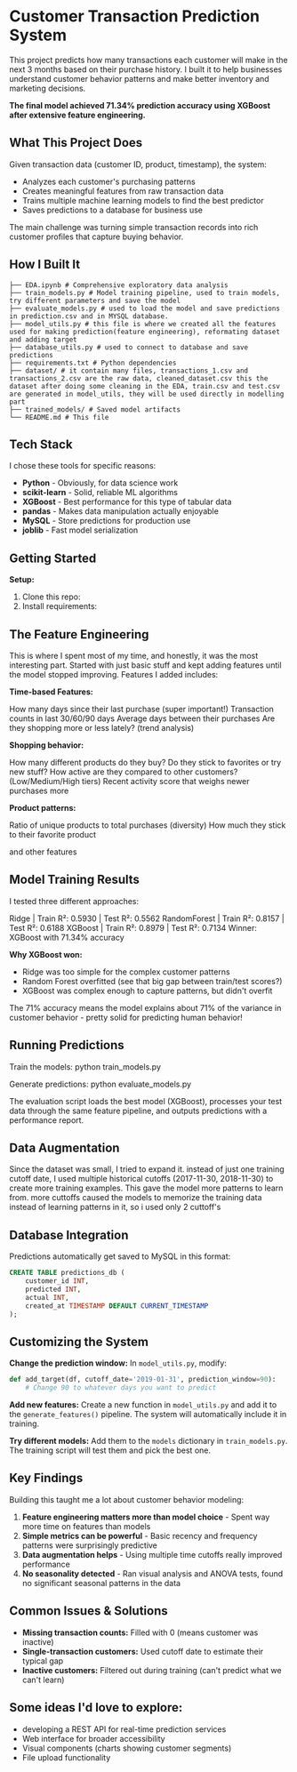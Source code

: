 # Customer Transaction Prediction System

This project predicts how many transactions each customer will make in the next 3 months based on their purchase history. I built it to help businesses understand customer behavior patterns and make better inventory and marketing decisions.

**The final model achieved 71.34% prediction accuracy using XGBoost after extensive feature engineering.**

## What This Project Does

Given transaction data (customer ID, product, timestamp), the system:

- Analyzes each customer's purchasing patterns
- Creates meaningful features from raw transaction data
- Trains multiple machine learning models to find the best predictor
- Saves predictions to a database for business use

The main challenge was turning simple transaction records into rich customer profiles that capture buying behavior.

## How I Built It
    ├── EDA.ipynb # Comprehensive exploratory data analysis
    ├── train_models.py # Model training pipeline, used to train models, try different parameters and save the model 
    ├── evaluate_models.py # used to load the model and save predictions in prediction.csv and in MYSQL database.
    ├── model_utils.py # this file is where we created all the features used for making prediction(feature engineering), reformating dataset and adding target  
    ├── database_utils.py # used to connect to database and save predictions
    ├── requirements.txt # Python dependencies
    ├── dataset/ # it contain many files, transactions_1.csv and transactions_2.csv are the raw data, cleaned_dataset.csv this the dataset after doing some cleaning in the EDA, train.csv and test.csv are generated in model_utils, they will be used directly in modelling part
    ├── trained_models/ # Saved model artifacts
    └── README.md # This file



## Tech Stack

I chose these tools for specific reasons:

- **Python** - Obviously, for data science work
- **scikit-learn** - Solid, reliable ML algorithms
- **XGBoost** - Best performance for this type of tabular data
- **pandas** - Makes data manipulation actually enjoyable
- **MySQL** - Store predictions for production use
- **joblib** - Fast model serialization

## Getting Started

**Setup:**

1. Clone this repo:
2. Install requirements:

## The Feature Engineering 

This is where I spent most of my time, and honestly, it was the most interesting part. Started with just basic stuff and kept adding features until the model stopped improving.
Features I added includes:

**Time-based Features:**

How many days since their last purchase (super important!)
Transaction counts in last 30/60/90 days
Average days between their purchases
Are they shopping more or less lately? (trend analysis)

**Shopping behavior:**

How many different products do they buy?
Do they stick to favorites or try new stuff?
How active are they compared to other customers? (Low/Medium/High tiers)
Recent activity score that weighs newer purchases more

**Product patterns:**

Ratio of unique products to total purchases (diversity)
How much they stick to their favorite product

and other features

## Model Training Results

I tested three different approaches:

Ridge         | Train R²: 0.5930 | Test R²: 0.5562
RandomForest  | Train R²: 0.8157 | Test R²: 0.6188
XGBoost       | Train R²: 0.8979 | Test R²: 0.7134
Winner: XGBoost with 71.34% accuracy


**Why XGBoost won:**
- Ridge was too simple for the complex customer patterns
- Random Forest overfitted (see that big gap between train/test scores?)
- XGBoost was complex enough to capture patterns, but didn't overfit

The 71% accuracy means the model explains about 71% of the variance in customer behavior - pretty solid for predicting human behavior!

## Running Predictions

Train the models:
python train_models.py

Generate predictions:
python evaluate_models.py

The evaluation script loads the best model (XGBoost), processes your test data through the same feature pipeline, and outputs predictions with a performance report.

## Data Augmentation 

Since the dataset was small, I tried to expand it. instead of just one training cutoff date, I used multiple historical cutoffs (2017-11-30, 2018-11-30) to create more training examples. This gave the model more patterns to learn from. more cuttoffs caused the models to memorize the training data instead of learning patterns in it, so i used only 2 cuttoff's

## Database Integration

Predictions automatically get saved to MySQL in this format:

```sql
CREATE TABLE predictions_db (
    customer_id INT,
    predicted INT,
    actual INT,
    created_at TIMESTAMP DEFAULT CURRENT_TIMESTAMP
);
```

## Customizing the System

**Change the prediction window:**
In `model_utils.py`, modify:
```python
def add_target(df, cutoff_date='2019-01-31', prediction_window=90):
    # Change 90 to whatever days you want to predict
```

**Add new features:**
Create a new function in `model_utils.py` and add it to the `generate_features()` pipeline. The system will automatically include it in training.

**Try different models:**
Add them to the `models` dictionary in `train_models.py`. The training script will test them and pick the best one.

## Key Findings

Building this taught me a lot about customer behavior modeling:

1. **Feature engineering matters more than model choice** - Spent way more time on features than models
2. **Simple metrics can be powerful** - Basic recency and frequency patterns were surprisingly predictive
3. **Data augmentation helps** - Using multiple time cutoffs really improved performance
4. **No seasonality detected** - Ran visual analysis and ANOVA tests, found no significant seasonal patterns in the data

## Common Issues & Solutions

- **Missing transaction counts:** Filled with 0 (means customer was inactive)
- **Single-transaction customers:** Used cutoff date to estimate their typical gap
- **Inactive customers:** Filtered out during training (can't predict what we can't learn)


## Some ideas I'd love to explore:
  - developing a REST API for real-time prediction services
  - Web interface for broader accessibility
  - Visual components (charts showing customer segments)
  - File upload functionality
